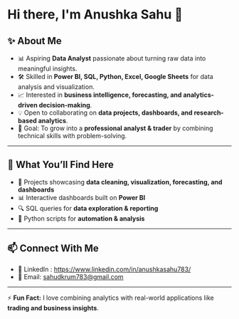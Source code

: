 # Hi there, I'm Anushka Sahu 👋  

## ✨ About Me  
- 📊 Aspiring **Data Analyst** passionate about turning raw data into meaningful insights.  
- 🛠️ Skilled in **Power BI, SQL, Python, Excel, Google Sheets** for data analysis and visualization.  
- 📈 Interested in **business intelligence, forecasting, and analytics-driven decision-making**.  
- 💡 Open to collaborating on **data projects, dashboards, and research-based analytics**.  
- 🎯 Goal: To grow into a **professional analyst & trader** by combining technical skills with problem-solving.  

---

## 🚀 What You’ll Find Here  
- 📂 Projects showcasing **data cleaning, visualization, forecasting, and dashboards**  
- 📊 Interactive dashboards built on **Power BI**  
- 🔍 SQL queries for **data exploration & reporting**  
- 🐍 Python scripts for **automation & analysis**  

---

## 📫 Connect With Me  
- 💼 LinkedIn : https://www.linkedin.com/in/anushkasahu783/
- 📧 Email: sahudkrum783@gmail.com  

---

⚡ **Fun Fact:** I love combining analytics with real-world applications like **trading and business insights**.  
